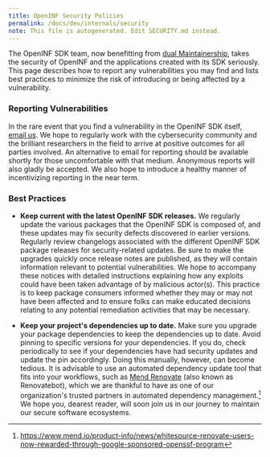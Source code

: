 ```yaml
---
title: OpenINF Security Policies
permalink: /docs/dev/internals/security
note: This file is autogenerated. Edit SECURITY.md instead.
---
```


The OpenINF SDK team, now benefitting from [dual Maintainership][], takes the security
of OpenINF and the applications created with its SDK seriously. This page describes
how to report any vulnerabilities you may find and lists best practices to minimize
the risk of introducing or being affected by a vulnerability.

### Reporting Vulnerabilities

In the rare event that you find a vulnerability in the OpenINF SDK itself,
[email us][]. We hope to regularly work with the cybersecurity community and the
brilliant researchers in the field to arrive at positive outcomes for all parties
involved. An alternative to email for reporting should be available shortly for those
uncomfortable with that medium. Anonymous reports will also gladly be accepted. We
also hope to introduce a healthy manner of incentivizing reporting in the near term.

### Best Practices

- **Keep current with the latest OpenINF SDK releases.** We regularly update the
  various packages that the OpenINF SDK is composed of, and these updates may
  fix security defects discovered in earlier versions. Regularly review
  changelogs associated with the different OpenINF SDK package releases for
  security-related updates. Be sure to make the upgrades quickly once release
  notes are published, as they will contain information relevant to potential
  vulnerabilities. We hope to accompany these notices with detailed instructions
  explaining how any exploits could have been taken advantage of by malicious
  actor(s). This practice is to keep package consumers informed whether they may
  or may not have been affected and to ensure folks can make educated decisions
  relating to any potential remediation activities that may be necessary.

- **Keep your project's dependencies up to date.** Make sure you upgrade your
  package dependencies to keep the dependencies up to date. Avoid pinning to
  specific versions for your dependencies. If you do, check periodically to see
  if your dependencies have had security updates and update the pin accordingly.
  Doing this manually, however, can become tedious. It is advisable to use an
  automated dependency update tool that fits into your workflows, such as [Mend
  Renovate][] (also known as Renovatebot), which we are thankful to have as one of
  our organization's trusted partners in automated dependency management.[^1] We
  hope you, dearest reader, will soon join us in our journey to maintain our secure
  software ecosystems.

<!-- BEGIN LINK DEFINITIONS -->

[^1]:
    <https://www.mend.io/product-info/news/whitesource-renovate-users-now-rewarded-through-google-sponsored-openssf-program>

[dual Maintainership]:
  https://gitlab.com/gitlab-com/www-gitlab-com/-/issues/13696#user-content--how-this-could-work
[email us]: mailto:security@inf.is
[Mend Renovate]: https://www.mend.io/free-developer-tools/renovate

<!-- END LINK DEFINITIONS -->
